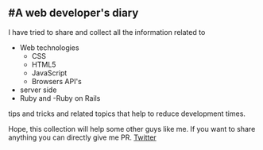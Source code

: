 #A web developer's diary
---
I have tried to share and collect all the information related to 
- Web technologies 
  - CSS
  - HTML5
  - JavaScript
  - Browsers API's
- server side
- Ruby
and 
-Ruby on Rails


tips and tricks and related topics that help to reduce development times.


Hope, this collection will help some other guys like me.
If you want to share anything 
you can directly give me PR.
[Twitter](https://twitter.com/lokeshjain2008)
